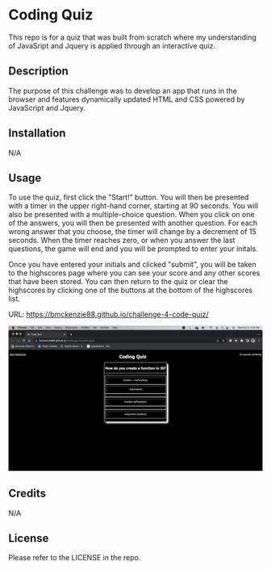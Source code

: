 # Coding Quiz
This repo is for a quiz that was built from scratch where my understanding of JavaSript and Jquery is applied through an interactive quiz.

## Description

The purpose of this challenge was to develop an app that runs in the browser and features dynamically updated HTML and CSS powered by JavaScript and Jquery.

## Installation

N/A

## Usage

To use the quiz, first click the "Start!" button. You will then be presented with a timer in the upper right-hand corner, starting at 90 seconds. You will also be presented with a multiple-choice question. When you click on one of the answers, you will then be presented with another question. For each wrong answer that you choose, the timer will change by a decrement of 15 seconds. When the timer reaches zero, or when you answer the last questions, the game will end and you will be prompted to enter your initals.

Once you have entered your initials and clicked "submit", you will be taken to the highscores page where you can see your score and any other scores that have been stored. You can then return to the quiz or clear the highscores by clicking one of the buttons at the bottom of the highscores list.

URL: https://bmckenzie88.github.io/challenge-4-code-quiz/

![coding-quiz-screenshot](./assets/images/deployed-quiz-screenshot.jpg)


## Credits

N/A

## License

Please refer to the LICENSE in the repo.